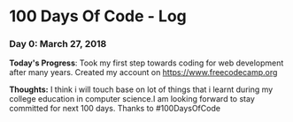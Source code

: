 # 100 Days Of Code - Log

### Day 0: March 27, 2018 ####

**Today's Progress**: Took my first step towards coding for web development after many years. Created my account on https://www.freecodecamp.org

**Thoughts:** I think i will touch base on lot of things that i learnt during my college education in computer science.I am looking forward to stay committed for next 100 days. Thanks to #100DaysOfCode
